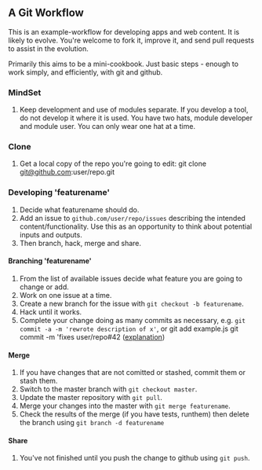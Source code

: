 ## A Git Workflow ##

This is an example-workflow for developing apps and web content.  It is likely to evolve.  You're welcome to fork it, improve it, and send pull requests to assist in the evolution.

Primarily this aims to be a mini-cookbook.  Just basic steps - enough to work simply, and efficiently, with git and github.

### MindSet

1. Keep development and use of modules separate.  If you develop a tool, do not develop it where it is used.  You have two hats, module developer and module user.  You can only wear one hat at a time.

### Clone 

1. Get a local copy of the repo you're going to edit:
    git clone git@github.com:user/repo.git

### Developing 'featurename'
1. Decide what featurename should do.
2. Add an issue to `github.com/user/repo/issues` describing the intended content/functionality.  Use this as an opportunity to think about potential inputs and outputs. 
3. Then branch, hack, merge and share.


#### Branching 'featurename'
 
1. From the list of available issues decide what feature you are going to change or add.
1. Work on one issue at a time.
1. Create a new branch for the issue with `git checkout -b featurename`.
1. Hack until it works.
1. Complete your change doing as many commits as necessary, e.g. `git commit -a -m 'rewrote description of x'`, or 
    git add example.js
    git commit -m 'fixes user/repo#42
([explanation](https://help.github.com/articles/closing-issues-via-commit-messages))
 
#### Merge

1. If you have changes that are not comitted or stashed, commit them or stash them.
1. Switch to the master branch with `git checkout master`.
1. Update the master repository with `git pull`.
1. Merge your changes into the master with `git merge featurename`.
1. Check the results of the merge (if you have tests, runthem) then delete the branch using `git branch -d featurename`

#### Share

1. You've not finished until you push the change to github using `git push`.

